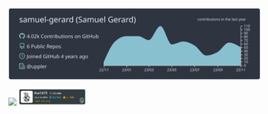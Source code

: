 [![](https://raw.githubusercontent.com/samuel-gerard/samuel-gerard/master/profile-summary-card-output/nord_dark/0-profile-details.svg)](https://github.com/vn7n24fzkq/github-profile-summary-cards)

[<img src="https://tryhackme-badges.s3.amazonaws.com/Dvk.png">](https://tryhackme.com/p/Dvk) [<img src="https://github.com/samuel-gerard/samuel-gerard/blob/master/assets/rootme_muel875.png" width="27%">](https://www.root-me.org/Muel875)
